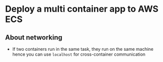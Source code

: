 # Deploy a multi container app to AWS ECS

## About networking
- If two containers run in the same task, they run on the same machine hence you can use `localhost` for cross-container communication
